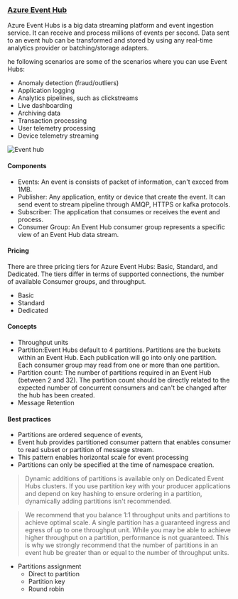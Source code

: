 
### [Azure Event Hub](https://docs.microsoft.com/en-us/azure/event-hubs/event-hubs-about)

Azure Event Hubs is a big data streaming platform and event ingestion service. It can receive and process millions of events per second. Data sent to an event hub can be transformed and stored by using any real-time analytics provider or batching/storage adapters.

he following scenarios are some of the scenarios where you can use Event Hubs:

- Anomaly detection (fraud/outliers)
- Application logging
- Analytics pipelines, such as clickstreams
- Live dashboarding
- Archiving data
- Transaction processing
- User telemetry processing
- Device telemetry streaming

![Event hub](https://docs.microsoft.com/en-us/learn/modules/enable-reliable-messaging-for-big-data-apps-using-event-hubs/media/2-event-hub-overview.png)

#### Components
- Events: An event is consists of packet of information, can't excced from 1MB.
- Publisher: Any application, entity or device that create the event. It can send event to stream pipeline through AMQP, HTTPS or kafka protocols.
- Subscriber: The application that consumes or receives the event and process.
- Consumer Group: An Event Hub consumer group represents a specific view of an Event Hub data stream.

#### Pricing
There are three pricing tiers for Azure Event Hubs: Basic, Standard, and Dedicated. The tiers differ in terms of supported connections, the number of available Consumer groups, and throughput.
- Basic
- Standard
- Dedicated
#### Concepts
- Throughput units
- Partition:Event Hubs default to 4 partitions. Partitions are the buckets within an Event Hub. Each publication will go into only one partition. Each consumer group may read from one or more than one partition.
- Partition count:  The number of partitions required in an Event Hub (between 2 and 32). The partition count should be directly related to the expected number of concurrent consumers and can't be changed after the hub has been created.
- Message Retention
#### Best practices
- Partitions are ordered sequence of events, 
- Event hub provides partitioned consumer pattern that enables consumer to 
read subset or partition of message stream.
- This pattern enables horizontal scale for event processing
- Partitions can only be specified at the time of namespace creation.

> Dynamic additions of partitions is available only on Dedicated Event Hubs clusters.
> If you use partition key with your producer applications and depend on key hashing to ensure ordering in a partition, dynamically adding partitions isn't recommended.

> We recommend that you balance 1:1 throughput units and partitions to achieve optimal scale. A single partition has a guaranteed ingress and egress of up to one throughput unit. While you may be able to achieve higher throughput on a partition, performance is not guaranteed. This is why we strongly recommend that the number of partitions in an event hub be greater than or equal to the number of throughput units.

- Partitions assignment
	- Direct to partition
	- Partition key
	- Round robin
